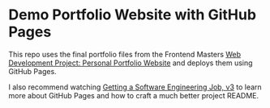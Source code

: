 # Demo Portfolio Website with GitHub Pages

This repo uses the final portfolio files from the Frontend Masters [Web Development Project: Personal Portfolio Website](https://frontendmasters.com/courses/portfolio-project) and deploys them using GitHub Pages.

I also recommend watching [Getting a Software Engineering Job, v3](https://frontendmasters.com/courses/getting-a-job-v3) to learn more about GitHub Pages and how to craft a much better project README.